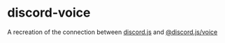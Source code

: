 # discord-voice

A recreation of the connection between [discord.js](https://www.npmjs.com/package/discord.js) and [@discord.js/voice](https://www.npmjs.com/package/@discordjs/voice)
